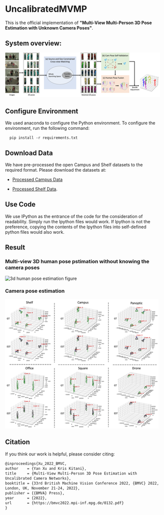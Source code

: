 # UncalibratedMVMP

This is the official implementation of **"Multi-View Multi-Person 3D Pose Estimation with Unknown Camera Poses"**.

## System overview:

<p align="left">
    <img src="./figure/system_overview.png" alt="system overview"  width="800">
</p>

## Configure Environment

We used anaconda to configure the Python environment.  To configure the environment, run the following command:
```
  pip install -r requirements.txt
```


## Download Data

We have pre-processed the open Campus and Shelf datasets to the required format.  Please download the datasets at: 

* [Processed Campus Data](https://drive.google.com/file/d/1YCh4GHY3vkwKpSZsnj6sx84cmwFN7XaP/view?usp=sharing)

* [Processed Shelf Data](https://drive.google.com/file/d/1_Y9x0L7PF8ll92CySbpSsKXaXpEurnLx/view?usp=sharing).


## Use Code

We use IPython as the entrance of the code for the consideration of readability.  Simply run the Ipython files would work.  If Ipython is not the preference, copying the contents of the Ipython files into self-defined python files would also work.

## Result

### Multi-view 3D human pose pstimation without knowing the camera poses

<p align="left">
    <img src="./figure/human_pose_estimation.png" alt="3d human pose estimation figure"  width="550">
</p>

### Camera pose estimation

<p align="left">
    <img src="./figure/camera_pose_estimation.png" alt="3d human pose estimation table"  width="500">
</p>

<!-- ### Multi-view 3D human pose pstimation with one moving camera mounted on a flying drone

<p align="left">
    <img src="./figure/drone_pose_estimation.png" alt="3d human pose estimation table"  width="500">
</p> -->


## Citation
If you think our work is helpful, please consider citing:

```
@inproceedings{Xu_2022_BMVC,
author    = {Yan Xu and Kris Kitani},
title     = {Multi-View Multi-Person 3D Pose Estimation with Uncalibrated Camera Networks},
booktitle = {33rd British Machine Vision Conference 2022, {BMVC} 2022, London, UK, November 21-24, 2022},
publisher = {{BMVA} Press},
year      = {2022},
url       = {https://bmvc2022.mpi-inf.mpg.de/0132.pdf}
}
```

